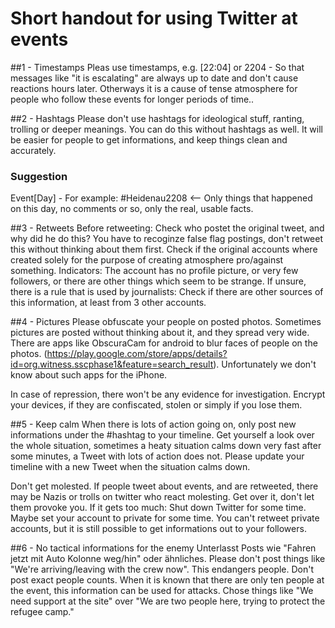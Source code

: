 
# Short handout for using Twitter at events

##1 - Timestamps
Pleas use timestamps, e.g. [22:04] or 2204 - So that messages like "it is escalating" are always up to date and don't cause reactions hours later.
Otherways it is a cause of tense atmosphere for people who follow these events for longer periods of time..

##2 - Hashtags
Please don't use hashtags for ideological stuff, ranting, trolling or deeper meanings.
You can do this without hashtags as well.
It will be easier for people to get informations, and keep things clean and accurately.

### Suggestion
Event[Day] - For example: #Heidenau2208 <-- Only things that happened on this day, no comments or so, only the real, usable facts.

##3 - Retweets
Before retweeting: Check who postet the original tweet, and why did he do this?
You have to recoginze false flag postings, don't retweet this without thinking about them first.
Check if the original accounts where created solely for the purpose of creating atmosphere pro/against something.
Indicators: The account has no profile picture, or very few followers, or there are other things which seem to be strange.
If unsure, there is a rule that is used by journalists: Check if there are other sources of this information, at least from 3 other accounts.

##4 - Pictures
Please obfuscate your people on posted photos. Sometimes pictures are posted without thinking about it, and they spread very wide.
There are apps like ObscuraCam for android to blur faces of people on the photos. (https://play.google.com/store/apps/details?id=org.witness.sscphase1&feature=search_result).
Unfortunately we don't know about such apps for the iPhone.

In case of repression, there won't be any evidence for investigation.
Encrypt your devices, if they are confiscated, stolen or simply if you lose them.

##5 - Keep calm
When there is lots of action going on, only post new informations under the #hashtag to your timeline.
Get yourself a look over the whole situation, sometimes a heaty situation calms down very fast after some minutes, a Tweet with lots of action does not.
Please update your timeline with a new Tweet when the situation calms down.

Don't get molested.
If people tweet about events, and are retweeted, there may be Nazis or trolls on twitter who react molesting.
Get over it, don't let them provoke you.
If it gets too much: Shut down Twitter for some time.
Maybe set your account to private for some time.
You can't retweet private accounts, but it is still possible to get informations out to your followers.

##6 - No tactical informations for the enemy
Unterlasst Posts wie "Fahren jetzt mit Auto Kolonne weg/hin" oder ähnliches.
Please don't post things like "We're arriving/leaving with the crew now".
This endangers people. Don't post exact people counts. When it is known that there are only ten people at the event, this information can be used for attacks. 
Chose things like "We need support at the site" over "We are two people here, trying to protect the refugee camp."

